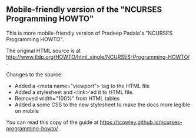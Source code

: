 ## Mobile-friendly version of the "NCURSES Programming HOWTO"

This is more mobile-friendly version of Pradeep Padala's "NCURSES Programming HOWTO".

The original HTML source is at http://www.tldp.org/HOWTO/html_single/NCURSES-Programming-HOWTO/ .

Changes to the source:
- Added a &lt;meta name="viewport"&gt; tag to the HTML file
- Added a stylesheet and &lt;link&gt;'ed it to HTML file.
- Removed width="100%" from HTML tables
- Added a some CSS to the new stylesheet to make the docs more legible on mobile

You can read this copy of the guide at https://tcowley.github.io/ncurses-programming-howto/ .

